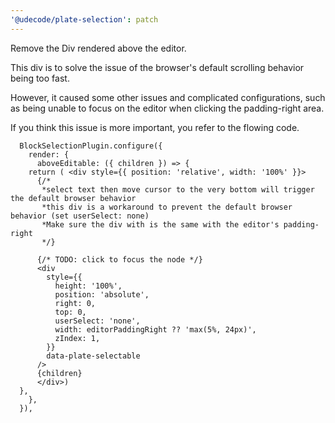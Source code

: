 ```yaml
---
'@udecode/plate-selection': patch
---
```


Remove the Div rendered above the editor.

This div is to solve the issue of the browser's default scrolling behavior being too fast.

However, it caused some other issues and complicated configurations, such as being unable to focus on the editor when clicking the padding-right area.

If you think this issue is more important, you refer to the flowing code.
```tsx
  BlockSelectionPlugin.configure({
    render: {
      aboveEditable: ({ children }) => {
    return ( <div style={{ position: 'relative', width: '100%' }}>
      {/*
       *select text then move cursor to the very bottom will trigger the default browser behavior
       *this div is a workaround to prevent the default browser behavior (set userSelect: none)
       *Make sure the div with is the same with the editor's padding-right
       */}

      {/* TODO: click to focus the node */}
      <div
        style={{
          height: '100%',
          position: 'absolute',
          right: 0,
          top: 0,
          userSelect: 'none',
          width: editorPaddingRight ?? 'max(5%, 24px)',
          zIndex: 1,
        }}
        data-plate-selectable
      />
      {children}
      </div>)
  },
    },
  }),
```
